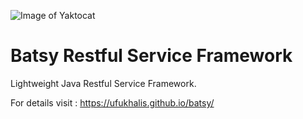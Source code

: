 ![Image of Yaktocat](https://image.spreadshirtmedia.net/image-server/v1/designs/121387383,width%3D178,height%3D178.png)

# Batsy Restful Service Framework
Lightweight Java Restful Service Framework.

For details visit : https://ufukhalis.github.io/batsy/
